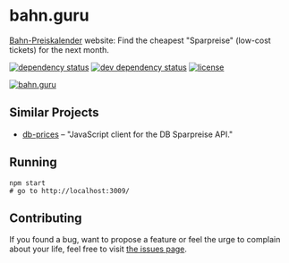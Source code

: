# bahn.guru

[Bahn-Preiskalender](https://bahn.guru) website: Find the cheapest "Sparpreise" (low-cost tickets) for the next month.


[![dependency status](https://img.shields.io/david/juliuste/bahn.guru.svg)](https://david-dm.org/juliuste/bahn.guru)
[![dev dependency status](https://img.shields.io/david/dev/juliuste/bahn.guru.svg)](https://david-dm.org/juliuste/bahn.guru#info=devDependencies)
[![license](https://img.shields.io/github/license/juliuste/bahn.guru.svg?style=flat)](LICENSE)


[![bahn.guru](https://i.imgur.com/bJmvAJp.png)](https://bahn.guru)

## Similar Projects

- [db-prices](https://github.com/juliuste/db-prices/) – "JavaScript client for the DB Sparpreise API."

## Running
```
npm start
# go to http://localhost:3009/
```

## Contributing

If you found a bug, want to propose a feature or feel the urge to complain about your life, feel free to visit [the issues page](https://github.com/juliuste/bahn.guru/issues).

